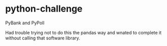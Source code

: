 # python-challenge
PyBank and PyPoll


Had trouble trying not to do this the pandas way and wnated to complete it without calling that software library.
